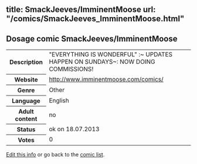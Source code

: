title: SmackJeeves/ImminentMoose
url: "/comics/SmackJeeves_ImminentMoose.html"
---
Dosage comic SmackJeeves/ImminentMoose
-----------------------------------------

<p id="msg"></p>
<script type="text/javascript">
if (window.location.search === '?edit_info_mail=sent_ok') {
  var elem = document.getElementById("msg");
  elem.innerHTML = 'Edited information sucessfully sent for review, which is usually done daily. Thanks!';
  elem.className = 'ok';
}
</script>
<table class="comicinfo">
<tr>
<th>Description</th><td>&quot;EVERYTHING IS WONDERFUL&quot; :~ UPDATES HAPPEN ON SUNDAYS~: NOW DOING COMMISSIONS!</td>
</tr>
<tr>
<th>Website</th><td><a href="http://www.imminentmoose.com/comics/">http://www.imminentmoose.com/comics/</a></td>
</tr>
<tr>
<th>Genre</th><td>Other</td>
</tr>
<tr>
<th>Language</th><td>English</td>
</tr>
<tr>
<th>Adult content</th><td>no</td>
</tr>
<tr>
<th>Status</th><td>ok on 18.07.2013</td>
</tr>
<tr>
<th>Votes</th><td>0</td>
</tr>
</table>

[Edit this info](SmackJeeves_ImminentMoose_edit.html) or go back to the [comic list](../comic-index.html).
